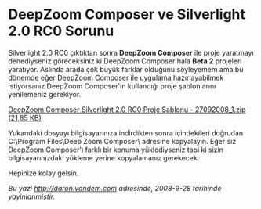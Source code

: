 # DeepZoom Composer ve Silverlight 2.0 RC0 Sorunu
Silverlight 2.0 RC0 çıktıktan sonra **DeepZoom Composer** ile proje
yaratmayı denediyseniz göreceksiniz ki DeepZoom Composer hala **Beta 2**
projeleri yaratıyor. Aslında arada çok büyük farklar olduğunu söyleyemem
ama bu dönemde eğer DeepZoom Composer ile uygulama hazırlayabilmek
istiyorsanız DeepZoom Composer'ın kullandığı proje şablonlarını
yenilemeniz gerekiyor.

[DeepZoom Composer Silverlight 2.0 RC0 Proje Şablonu - 27092008\_1.zip
(21,85 KB)](media/DeepZoom_Composer_ve_Silverlight_2_0_RC0_Sorunu/27092008_1.zip)

Yukarıdaki dosyayı bilgisayarınıza indirdikten sonra içindekileri
doğrudan C:\\Program Files\\Deep Zoom Composer\\ adresine kopyalayın.
Eğer siz DeepZoom Composer'ı farklı bir konuma yüklediyseniz tabi ki
sizin bilgisayarınızdaki yükleme yerine kopyalamanız gerekecek.

Hepinize kolay gelsin.



*Bu yazi http://daron.yondem.com adresinde, 2008-9-28 tarihinde yayinlanmistir.*
